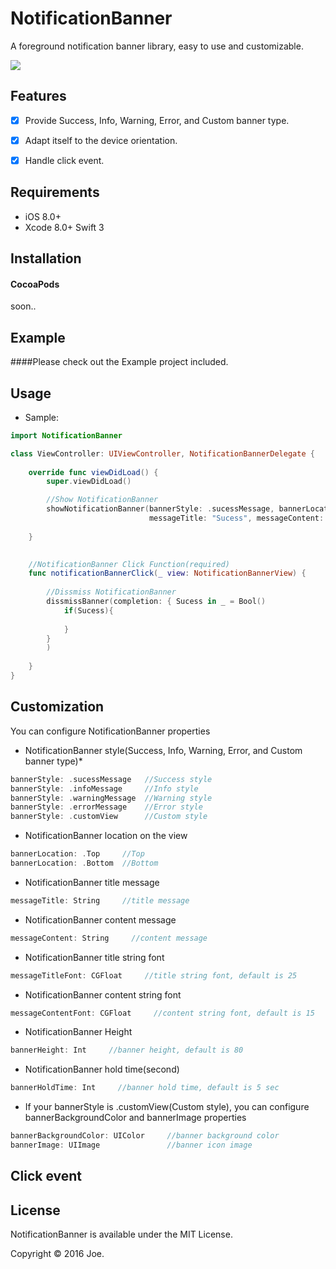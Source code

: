 NotificationBanner
=======
A foreground notification banner library, easy to use and customizable.

<img src="https://raw.githubusercontent.com/joehour/NotificationBanner/master/Example/Example/demo.gif"  />

Features
----------

- [x] Provide Success, Info, Warning, Error, and Custom banner type.
- [x] Adapt itself to the device orientation.
- [x] Handle click event.


Requirements
----------

- iOS 8.0+
- Xcode 8.0+ Swift 3

Installation
----------

#### CocoaPods

soon..


Example
----------

####Please check out the Example project included.


Usage
----------

* Sample:

```swift
import NotificationBanner

class ViewController: UIViewController, NotificationBannerDelegate {
    
    override func viewDidLoad() {
        super.viewDidLoad()

        //Show NotificationBanner
        showNotificationBanner(bannerStyle: .sucessMessage, bannerLocation: .Top,
                               messageTitle: "Sucess", messageContent: "This is a Sucess notification")
        
    }

    
    //NotificationBanner Click Function(required)
    func notificationBannerClick(_ view: NotificationBannerView) {
        
        //Dissmiss NotificationBanner
        dissmissBanner(completion: { Sucess in _ = Bool()
            if(Sucess){
              
            }
        }
        )
   
    }
}
```

Customization
----------
You can configure NotificationBanner properties

* NotificationBanner style(Success, Info, Warning, Error, and Custom banner type)*
```swift
bannerStyle: .sucessMessage   //Success style
bannerStyle: .infoMessage     //Info style
bannerStyle: .warningMessage  //Warning style
bannerStyle: .errorMessage    //Error style
bannerStyle: .customView      //Custom style
```

* NotificationBanner location on the view
```swift
bannerLocation: .Top     //Top
bannerLocation: .Bottom  //Bottom
```

* NotificationBanner title message
```swift
messageTitle: String     //title message
```

* NotificationBanner content message
```swift
messageContent: String     //content message
```

* NotificationBanner title string font
```swift
messageTitleFont: CGFloat     //title string font, default is 25
```


* NotificationBanner content string font
```swift
messageContentFont: CGFloat     //content string font, default is 15
```

* NotificationBanner Height
```swift
bannerHeight: Int     //banner height, default is 80
```

* NotificationBanner hold time(second)
```swift
bannerHoldTime: Int     //banner hold time, default is 5 sec
```

* If your bannerStyle is .customView(Custom style), you can configure bannerBackgroundColor and bannerImage properties
```swift
bannerBackgroundColor: UIColor     //banner background color
bannerImage: UIImage               //banner icon image
```


Click event
----------

License
----------

NotificationBanner is available under the MIT License.

Copyright © 2016 Joe.

